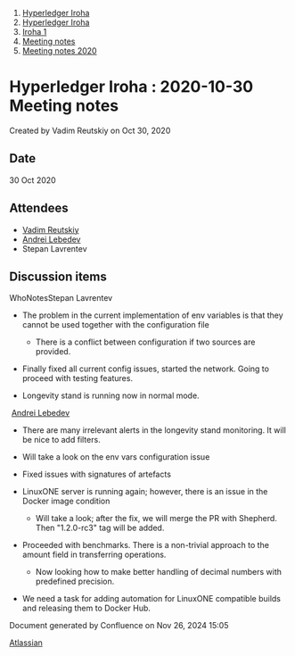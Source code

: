 1. [Hyperledger Iroha](index.html)
2. [Hyperledger Iroha](Hyperledger-Iroha_20873224.html)
3. [Iroha 1](Iroha-1_21015959.html)
4. [Meeting notes](Meeting-notes_21016018.html)
5. [Meeting notes 2020](Meeting-notes-2020_21016022.html)

# Hyperledger Iroha : 2020-10-30 Meeting notes

Created by Vadim Reutskiy on Oct 30, 2020

## Date

30 Oct 2020

## Attendees

- [Vadim Reutskiy](https://lf-hyperledger.atlassian.net/wiki/people/5b8d04b72786fb2bf79a7405?ref=confluence)
- [Andrei Lebedev](https://lf-hyperledger.atlassian.net/wiki/people/557058:c02f1b3d-42e6-4519-ba84-2d0476dccbc9?ref=confluence)
- Stepan Lavrentev

## Discussion items

WhoNotesStepan Lavrentev

- The problem in the current implementation of env variables is that they cannot be used together with the configuration file
  
  - There is a conflict between configuration if two sources are provided.
- Finally fixed all current config issues, started the network. Going to proceed with testing features.
- Longevity stand is running now in normal mode.

 [Andrei Lebedev](https://lf-hyperledger.atlassian.net/wiki/people/557058:c02f1b3d-42e6-4519-ba84-2d0476dccbc9?ref=confluence)

- There are many irrelevant alerts in the longevity stand monitoring. It will be nice to add filters.
- Will take a look on the env vars configuration issue
- Fixed issues with signatures of artefacts
- LinuxONE server is running again; however, there is an issue in the Docker image condition
  
  - Will take a look; after the fix, we will merge the PR with Shepherd. Then "1.2.0-rc3" tag will be added.
- Proceeded with benchmarks. There is a non-trivial approach to the amount field in transferring operations.
  
  - Now looking how to make better handling of decimal numbers with predefined precision.
- We need a task for adding automation for LinuxONE compatible builds and releasing them to Docker Hub.

Document generated by Confluence on Nov 26, 2024 15:05

[Atlassian](http://www.atlassian.com/)
